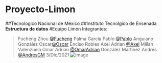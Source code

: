 # Proyecto-Limon
##Tecnologico Nacional de México
##Instituto Tecnolgico de Ensenada
**Estructura de datos**
#Equipo Limón
Integrantes: 
>Fucheng Zhou [@Fucheng](https://github.com/FUCHENG20)
>Palma García Pablo [@Pablo](https://github.com/PabloPalmaG)
>Anguiano González Oscar[@Oscar](https://github.com/Oscar060502)
>Enciso Robles Axel Adrian [@Axel](https://github.com/AxelTEC)
>Millan Valenzuela Omar Adrian [@OmarAdrian]()
>González Martínez Andrés [@AndrésGM](https://github.com/Andres-GMP)
3/Dic/2021
![image](https://user-images.githubusercontent.com/92224971/144761563-f5631414-65b2-4276-82f3-0e3e93df0bf8.png)
